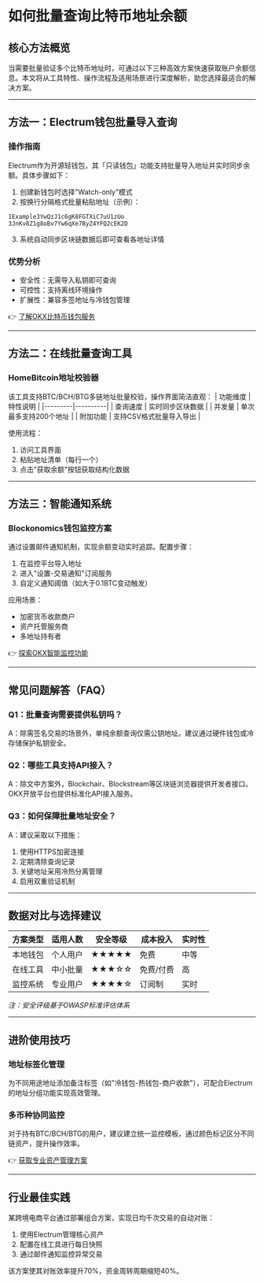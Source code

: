 # 如何批量查询比特币地址余额

## 核心方法概览
当需要批量验证多个比特币地址时，可通过以下三种高效方案快速获取账户余额信息。本文将从工具特性、操作流程及适用场景进行深度解析，助您选择最适合的解决方案。

---

## 方法一：Electrum钱包批量导入查询
### 操作指南
Electrum作为开源轻钱包，其「只读钱包」功能支持批量导入地址并实时同步余额。具体步骤如下：
1. 创建新钱包时选择"Watch-only"模式
2. 按换行分隔格式批量粘贴地址（示例）：
```
1Example3YwQzJ1c6gK8FGTXiC7uU1zUo
3JnKv8Z1g8oBv7Yw6qXe7ByZ4YFQ2cEK2D
```
3. 系统自动同步区块链数据后即可查看各地址详情

### 优势分析
- 安全性：无需导入私钥即可查询
- 可控性：支持离线环境操作
- 扩展性：兼容多签地址与冷钱包管理

👉 [了解OKX比特币钱包服务](https://bit.ly/okx_welcome)

---

## 方法二：在线批量查询工具
### HomeBitcoin地址校验器
该工具支持BTC/BCH/BTG多链地址批量校验，操作界面简洁直观：
| 功能维度 | 特性说明 |
|---------|----------|
| 查询速度 | 实时同步区块数据 |
| 并发量 | 单次最多支持200个地址 |
| 附加功能 | 支持CSV格式批量导入导出 |

使用流程：
1. 访问工具界面
2. 粘贴地址清单（每行一个）
3. 点击"获取余额"按钮获取结构化数据

---

## 方法三：智能通知系统
### Blockonomics钱包监控方案
通过设置邮件通知机制，实现余额变动实时追踪。配置步骤：
1. 在监控平台导入地址
2. 进入"设置-交易通知"订阅服务
3. 自定义通知阈值（如大于0.1BTC变动触发）

应用场景：
- 加密货币收款商户
- 资产托管服务商
- 多地址持有者

👉 [探索OKX智能监控功能](https://bit.ly/okx_welcome)

---

## 常见问题解答（FAQ）
### Q1：批量查询需要提供私钥吗？
A：除需签名交易的场景外，单纯余额查询仅需公钥地址。建议通过硬件钱包或冷存储保护私钥安全。

### Q2：哪些工具支持API接入？
A：除文中方案外，Blockchair、Blockstream等区块链浏览器提供开发者接口。OKX开放平台也提供标准化API接入服务。

### Q3：如何保障批量地址安全？
A：建议采取以下措施：
1. 使用HTTPS加密连接
2. 定期清除查询记录
3. 关键地址采用冷热分离管理
4. 启用双重验证机制

---

## 数据对比与选择建议
| 方案类型 | 适用人数 | 安全等级 | 成本投入 | 实时性 |
|---------|----------|----------|----------|--------|
| 本地钱包 | 个人用户 | ★★★★★   | 免费     | 中等   |
| 在线工具 | 中小批量 | ★★★☆☆    | 免费/付费 | 高     |
| 监控系统 | 专业用户 | ★★★★☆    | 订阅制   | 实时   |

*注：安全评级基于OWASP标准评估体系*

---

## 进阶使用技巧
### 地址标签化管理
为不同用途地址添加备注标签（如"冷钱包-热钱包-商户收款"），可配合Electrum的地址分组功能实现高效管理。

### 多币种协同监控
对于持有BTC/BCH/BTG的用户，建议建立统一监控模板，通过颜色标记区分不同链资产，提升操作效率。

👉 [获取专业资产管理方案](https://bit.ly/okx_welcome)

---

## 行业最佳实践
某跨境电商平台通过部署组合方案，实现日均千次交易的自动对账：
1. 使用Electrum管理核心资产
2. 配置在线工具进行每日快照
3. 通过邮件通知监控异常交易

该方案使其对账效率提升70%，资金周转周期缩短40%。